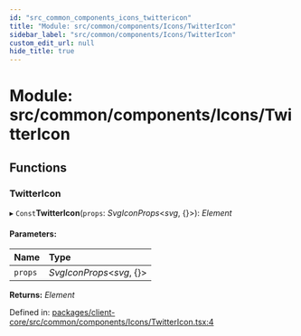 ```yaml
---
id: "src_common_components_icons_twittericon"
title: "Module: src/common/components/Icons/TwitterIcon"
sidebar_label: "src/common/components/Icons/TwitterIcon"
custom_edit_url: null
hide_title: true
---
```


# Module: src/common/components/Icons/TwitterIcon

## Functions

### TwitterIcon

▸ `Const`**TwitterIcon**(`props`: *SvgIconProps*<*svg*, {}\>): *Element*

#### Parameters:

Name | Type |
:------ | :------ |
`props` | *SvgIconProps*<*svg*, {}\> |

**Returns:** *Element*

Defined in: [packages/client-core/src/common/components/Icons/TwitterIcon.tsx:4](https://github.com/xr3ngine/xr3ngine/blob/77d12cea0/packages/client-core/src/common/components/Icons/TwitterIcon.tsx#L4)
